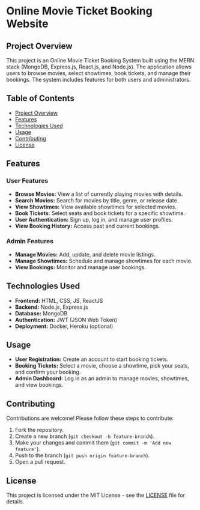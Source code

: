 # Online Movie Ticket Booking Website

## Project Overview

This project is an Online Movie Ticket Booking System built using the MERN stack (MongoDB, Express.js, React.js, and Node.js). The application allows users to browse movies, select showtimes, book tickets, and manage their bookings. The system includes features for both users and administrators.

## Table of Contents

- [Project Overview](#project-overview)
- [Features](#features)
- [Technologies Used](#technologies-used)
- [Usage](#usage)
- [Contributing](#contributing)
- [License](#license)

## Features

### User Features
- **Browse Movies:** View a list of currently playing movies with details.
- **Search Movies:** Search for movies by title, genre, or release date.
- **View Showtimes:** View available showtimes for selected movies.
- **Book Tickets:** Select seats and book tickets for a specific showtime.
- **User Authentication:** Sign up, log in, and manage user profiles.
- **View Booking History:** Access past and current bookings.

### Admin Features
- **Manage Movies:** Add, update, and delete movie listings.
- **Manage Showtimes:** Schedule and manage showtimes for each movie.
- **View Bookings:** Monitor and manage user bookings.

## Technologies Used

- **Frontend:** HTML, CSS, JS, ReactJS
- **Backend:** Node.js, Express.js
- **Database:** MongoDB
- **Authentication:** JWT (JSON Web Token)
- **Deployment:** Docker, Heroku (optional)

## Usage

- **User Registration:** Create an account to start booking tickets.
- **Booking Tickets:** Select a movie, choose a showtime, pick your seats, and confirm your booking.
- **Admin Dashboard:** Log in as an admin to manage movies, showtimes, and view bookings.

## Contributing

Contributions are welcome! Please follow these steps to contribute:

1. Fork the repository.
2. Create a new branch (`git checkout -b feature-branch`).
3. Make your changes and commit them (`git commit -m 'Add new feature'`).
4. Push to the branch (`git push origin feature-branch`).
5. Open a pull request.

## License

This project is licensed under the MIT License - see the [LICENSE](LICENSE) file for details.

